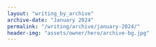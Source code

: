 ```yaml
---
layout: "writing_by_archive"
archive-date: "January 2024"
permalink: "/writing/archive/january-2024/"
header-img: "assets/owner/hero/archive-bg.jpg"
---
```

